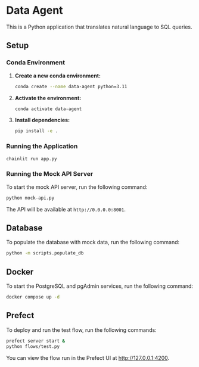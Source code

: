 # Data Agent

This is a Python application that translates natural language to SQL queries.

## Setup

### Conda Environment

1.  **Create a new conda environment:**
    ```bash
    conda create --name data-agent python=3.11
    ```

2.  **Activate the environment:**
    ```bash
    conda activate data-agent
    ```

3.  **Install dependencies:**
    ```bash
    pip install -e .
    ```

### Running the Application

```bash
chainlit run app.py
```

### Running the Mock API Server

To start the mock API server, run the following command:

```bash
python mock-api.py
```

The API will be available at `http://0.0.0.0:8001`.


## Database

To populate the database with mock data, run the following command:

```bash
python -m scripts.populate_db
```

## Docker

To start the PostgreSQL and pgAdmin services, run the following command:

```bash
docker compose up -d
```

## Prefect

To deploy and run the test flow, run the following commands:

```bash
prefect server start &
python flows/test.py
```

You can view the flow run in the Prefect UI at http://127.0.0.1:4200.
